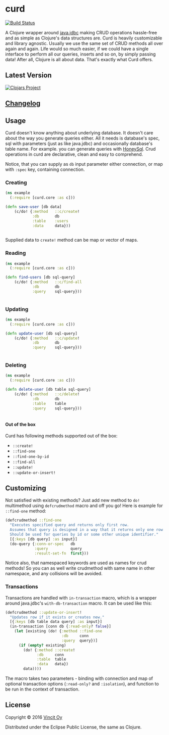 # curd

[![Build Status](https://travis-ci.org/Vincit/curd.svg?branch=master)](https://travis-ci.org/Vincit/curd)

A Clojure wrapper around [java.jdbc](https://github.com/clojure/java.jdbc) making CRUD operations hassle-free and as simple as Clojure's data structures are.
Curd is heavily customizable and library agnostic.
Usually we use the same set of CRUD methods all over again and again. Life would so much easier, if we could have a single 
interface to perform all our queries, inserts and so on, by simply passing data! After all, Clojure is all about data. That's exactly what Curd offers.

## Latest Version

[![Clojars Project](https://img.shields.io/clojars/v/vincit/curd.svg)](https://clojars.org/vincit/curd)

## [Changelog](https://github.com/Vincit/curd/blob/master/CHANGELOG.md)

## Usage

Curd doesn't know anything about underlying database. It doesn't care about the way you generate queries either. All it needs
is database's spec, sql with parameters (just as like java.jdbc) and occasionally database's table name.
For example. you can generate queries with [HoneySql](https://github.com/jkk/honeysql). 
Crud operations in curd are declarative, clean and easy to comprehend. 

Notice, that you can supply as `db` input parameter either connection, or map with `:spec` key, containing connection.

### Creating

```clj
(ns example
  (:require [curd.core :as c]))

(defn save-user [db data]
    (c/do! {:method   ::c/create!
            :db       db
            :table    :users
            :data     data}))
    
```

Supplied data to `create!` method can be map or vector of maps.

### Reading

```clj
(ns example
  (:require [curd.core :as c]))

(defn find-users [db sql-query]
    (c/do! {:method   ::c/find-all
            :db       db
            :query    sql-query}))
    
```

### Updating

```clj
(ns example
  (:require [curd.core :as c]))

(defn update-user [db sql-query]
    (c/do! {:method   ::c/update!
            :db       db
            :query    sql-query}))
    
```

### Deleting

```clj
(ns example
  (:require [curd.core :as c]))

(defn delete-user [db table sql-query]
    (c/do! {:method   ::c/delete!
            :db       db
            :table    table
            :query    sql-query}))
    
```

#### Out of the box

Curd has following methods supported out of the box: 
- `::create!`
- `::find-one`
- `::find-one-by-id`
- `::find-all`
- `::update!`
- `::update-or-insert!`

## Customizing

Not satisfied with existing methods? Just add new method to `do!` multimethod using `defcrudmethod` macro and off you go!
Here is example for `::find-one` method:

```clj
(defcrudmethod ::find-one
  "Executes specified query and returns only first row.
  Assumes that query is designed in a way that it returns only one row.
  Should be used for queries by id or some other unique identifier."
  [{:keys [db query] :as input}]
  (do-query {:conn-or-spec   db
             :query          query
             :result-set-fn  first}))
```

Notice also, that namespaced keywords are used as names for crud methods! So you can as well write crudmethod with same name in other namespace, 
and any collisions will be avoided.


### Transactions 

Transactions are handled with `in-transaction` macro, which is a wrapper around java.jdbc's `with-db-transaction` macro. It can be used like this:

```clj
(defcrudmethod ::update-or-insert!
  "Updates row if it exists or creates new."
  [{:keys [db table data query] :as input}]
  (in-transaction [conn db {:read-only? false}]
    (let [existing (do! {:method ::find-one
                         :db     conn
                         :query  query})]
      (if (empty? existing)
        (do! {:method ::create!
              :db     conn
              :table  table
              :data   data})
        data))))
``` 

The macro takes two parameters - binding with connection and map of optional transaction options (`:read-only?` and `:isolation`), and function to be run
in the context of transaction.

## License

Copyright © 2016 [Vincit Oy](https://www.vincit.fi/en/)

Distributed under the Eclipse Public License, the same as Clojure.
